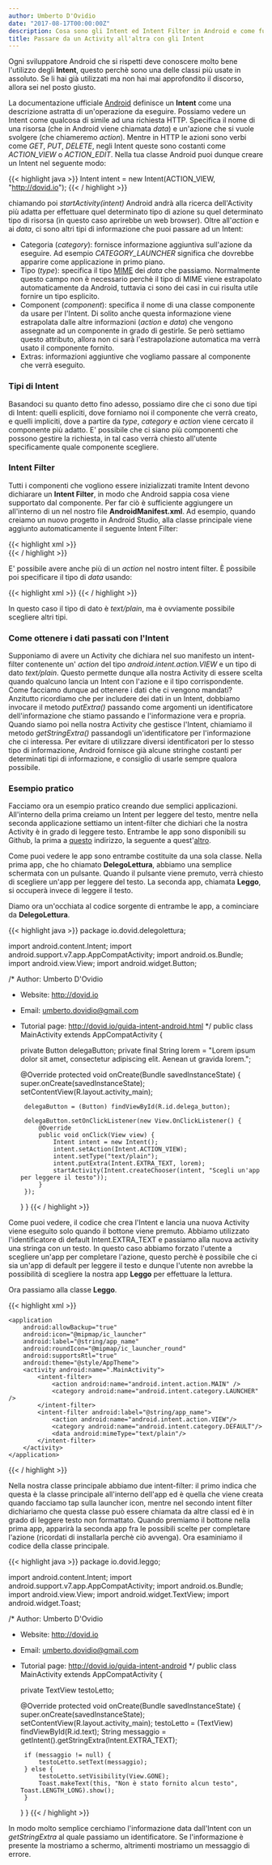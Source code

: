 ```yaml
---
author: Umberto D'Ovidio
date: "2017-08-17T00:00:00Z"
description: Cosa sono gli Intent ed Intent Filter in Android e come funzionano?
title: Passare da un Activity all'altra con gli Intent
---
```


Ogni sviluppatore Android che si rispetti deve conoscere molto bene l'utilizzo degli **Intent**, questo perchè sono una delle classi più usate in assoluto. Se li hai già utilizzati ma non hai mai approfondito il discorso, allora sei nel posto giusto.
<!--more-->

La documentazione ufficiale [Android](https://developer.android.com/reference/android/content/Intent.html) definisce un **Intent** come una descrizione astratta di un'operazione da eseguire. 
Possiamo vedere un Intent come qualcosa di simile ad una richiesta HTTP. Specifica il nome di una risorsa (che in Android viene chiamata *data*) e un'azione che si vuole svolgere (che chiameremo *action*). 
Mentre in HTTP le azioni sono verbi come *GET*, *PUT*, *DELETE*, negli Intent queste sono costanti come *ACTION_VIEW* o *ACTION_EDIT*.
Nella tua classe Android puoi dunque creare un Intent nel seguente modo:

{{< highlight java >}}
Intent intent = new Intent(ACTION_VIEW, "http://dovid.io");
{{< / highlight >}}

chiamando poi *startActivity(intent)* Android andrà alla ricerca dell'Activity più adatta per effettuare quel determinato tipo di azione su quel determinato tipo di risorsa (in questo caso aprirebbe un web browser).
Oltre all'*action* e ai *data*, ci sono altri tipi di informazione che puoi passare ad un Intent: 
- Categoria (*category*): fornisce informazione aggiuntiva sull'azione da eseguire. Ad esempio *CATEGORY_LAUNCHER* significa che dovrebbe apparire come applicazione in primo piano.
- Tipo (*type*): specifica il tipo [MIME](https://it.wikipedia.org/wiki/Multipurpose_Internet_Mail_Extensions) dei *data* che passiamo. Normalmente questo campo non è necessario perchè il tipo di MIME viene estrapolato automaticamente da Android, tuttavia ci sono dei casi in cui risulta utile fornire un tipo esplicito.
- Component (*component*): specifica il nome di una classe componente da usare per l'Intent. Di solito anche questa informazione viene estrapolata dalle altre informazioni (*action* e *data*) che vengono assegnate ad un componente in grado di gestirle. Se però settiamo questo attributo, allora non ci sarà l'estrapolazione automatica ma verrà usato il componente fornito. 
- Extras: informazioni aggiuntive che vogliamo passare al componente che verrà eseguito.  

### Tipi di Intent

Basandoci su quanto detto fino adesso, possiamo dire che ci sono due tipi di Intent: quelli espliciti, dove forniamo noi il componente che verrà creato, e quelli impliciti, dove a partire da *type*, *category* e *action* viene cercato il componente più adatto. E' possibile che ci siano più componenti che possono gestire la richiesta, in tal caso verrà chiesto all'utente specificamente quale componente scegliere. 

### Intent Filter

Tutti i componenti che vogliono essere inizializzati tramite Intent devono dichiarare un **Intent Filter**, in modo che Android sappia cosa viene supportato dal componente. Per far ciò è sufficiente aggiungere un *<intent-filter>* all'interno di un <activity> nel nostro file **AndroidManifest.xml**.  Ad esempio, quando creiamo un nuovo progetto in Android Studio, alla classe principale viene aggiunto automaticamente il seguente Intent Filter:

{{< highlight xml >}}
<intent-filter>
    <action android:name="android.intent.action.MAIN" />    
    <category android:name="android.intent.category.LAUNCHER" />
</intent-filter>
{{< / highlight >}}

E' possibile avere anche più di un *action* nel nostro intent filter. È possibile poi specificare il tipo di *data* usando: 

{{< highlight xml >}}
<data android:mimeType="text/plain">
{{< / highlight >}}

In questo caso il tipo di dato è *text/plain*, ma è ovviamente possibile scegliere altri tipi. 

### Come ottenere i dati passati con l'Intent

Supponiamo di avere un Activity che dichiara nel suo manifesto un intent-filter contenente un' *action* del tipo *android.intent.action.VIEW* e un tipo di dato *text/plain*. Questo permette dunque alla nostra Activity di essere scelta quando qualcuno lancia un Intent con l'azione e il tipo corrispondente. Come facciamo dunque ad ottenere i dati che ci vengono mandati? Anzitutto ricordiamo che per includere dei dati in un Intent, dobbiamo invocare il metodo *putExtra()* passando come argomenti un identificatore dell'informazione che stiamo passando  e l'informazione vera e propria. 
Quando siamo poi nella nostra Activity che gestisce l'Intent, chiamiamo il metodo *getStringExtra()* passandogli un'identificatore per l'informazione che ci interessa. Per evitare di utilizzare diversi identificatori per lo stesso tipo di informazione, Android fornisce già alcune stringhe costanti per determinati tipi di informazione, e consiglio di usarle sempre qualora possibile.

### Esempio pratico

Facciamo ora un esempio pratico creando due semplici applicazioni. All'interno della prima creiamo un Intent per leggere del testo, mentre nella seconda applicazione settiamo un intent-filter che dichiari che la nostra Activity è in grado di leggere testo. 
Entrambe le app sono disponibili su Github, la prima a [questo](https://github.com/Cyborg101/dovidioTutorials/tree/master/DelegoLettura) indirizzo, la seguente a quest'[altro](https://github.com/Cyborg101/dovidioTutorials/tree/master/Leggo).

Come puoi vedere le app sono entrambe costituite da una sola classe. 
Nella prima app, che ho chiamato **DelegoLettura**, abbiamo una semplice schermata con un pulsante. Quando il pulsante viene premuto, verrà chiesto di scegliere un'app per leggere del testo. La seconda app, chiamata **Leggo**, si occuperà invece di leggere il testo.

Diamo ora un'occhiata al codice sorgente di entrambe le app, a cominciare da **DelegoLettura**.

{{< highlight java >}}
package io.dovid.delegolettura;

import android.content.Intent;
import android.support.v7.app.AppCompatActivity;
import android.os.Bundle;
import android.view.View;
import android.widget.Button;


/* Author: Umberto D'Ovidio
 * Website: http://dovid.io
 * Email: umberto.dovidio@gmail.com
 * Tutorial page: http://dovid.io/guida-intent-android.html
 */
public class MainActivity extends AppCompatActivity {

    private Button delegaButton;
    private final String lorem = "Lorem ipsum dolor sit amet, consectetur adipiscing elit. Aenean ut gravida lorem.";

    @Override
    protected void onCreate(Bundle savedInstanceState) {
        super.onCreate(savedInstanceState);
        setContentView(R.layout.activity_main);

        delegaButton = (Button) findViewById(R.id.delega_button);

        delegaButton.setOnClickListener(new View.OnClickListener() {
            @Override
            public void onClick(View view) {
                Intent intent = new Intent();
                intent.setAction(Intent.ACTION_VIEW);
                intent.setType("text/plain");
                intent.putExtra(Intent.EXTRA_TEXT, lorem);
                startActivity(Intent.createChooser(intent, "Scegli un'app per leggere il testo"));
            }
        });
    }
}
{{< / highlight >}}

Come puoi vedere, il codice che crea l'Intent e lancia una nuova Activity viene eseguito solo quando il bottone viene premuto. Abbiamo utilizzato l'identificatore di default Intent.EXTRA_TEXT e passiamo alla nuova activity una stringa con un testo. In questo caso abbiamo forzato l'utente a scegliere un'app per completare l'azione, questo perchè è possibile che ci sia un'app di default per leggere il testo e dunque l'utente non avrebbe la possibilità di scegliere la nostra app **Leggo** per effettuare la lettura. 

Ora passiamo alla classe **Leggo**. 

{{< highlight xml >}} 
<?xml version="1.0" encoding="utf-8"?>
<manifest xmlns:android="http://schemas.android.com/apk/res/android"
    package="io.dovid.leggo">

    <application
        android:allowBackup="true"
        android:icon="@mipmap/ic_launcher"
        android:label="@string/app_name"
        android:roundIcon="@mipmap/ic_launcher_round"
        android:supportsRtl="true"
        android:theme="@style/AppTheme">
        <activity android:name=".MainActivity">
            <intent-filter>
                <action android:name="android.intent.action.MAIN" />
                <category android:name="android.intent.category.LAUNCHER" />
            </intent-filter>
            <intent-filter android:label="@string/app_name">
                <action android:name="android.intent.action.VIEW"/>
                <category android:name="android.intent.category.DEFAULT"/>
                <data android:mimeType="text/plain"/>
            </intent-filter>
        </activity>
    </application>
</manifest>
{{< / highlight >}}

Nella nostra classe principale abbiamo due intent-filter: il primo indica che questa è la classe principale all'interno dell'app ed è quella che viene creata quando facciamo tap sulla launcher icon, mentre nel secondo intent filter dichiariamo che questa classe può essere chiamata da altre classi ed è in grado di leggere testo non formattato. Quando premiamo  il bottone nella prima app, apparirà la seconda app fra le possibili scelte per completare l'azione (ricordati di installarla perchè ciò avvenga). 
Ora esaminiamo il codice della classe principale.

{{< highlight java >}}
package io.dovid.leggo;

import android.content.Intent;
import android.support.v7.app.AppCompatActivity;
import android.os.Bundle;
import android.view.View;
import android.widget.TextView;
import android.widget.Toast;

/* Author: Umberto D'Ovidio
 * Website: http://dovid.io
 * Email: umberto.dovidio@gmail.com
 * Tutorial page: http://dovid.io/guida-intent-android
 */
public class MainActivity extends AppCompatActivity {

    private TextView testoLetto;

    @Override
    protected void onCreate(Bundle savedInstanceState) {
        super.onCreate(savedInstanceState);
        setContentView(R.layout.activity_main);
        testoLetto = (TextView) findViewById(R.id.text);
        String messaggio = getIntent().getStringExtra(Intent.EXTRA_TEXT);

        if (messaggio != null) {
            testoLetto.setText(messaggio);
        } else {
            testoLetto.setVisibility(View.GONE);
            Toast.makeText(this, "Non è stato fornito alcun testo", Toast.LENGTH_LONG).show();
        }
    }
}
{{< / highlight >}}

In modo molto semplice cerchiamo l'informazione data dall'Intent con un *getStringExtra* al quale passiamo un identificatore. Se l'informazione è presente la mostriamo a schermo, altrimenti mostriamo un messaggio di errore.

